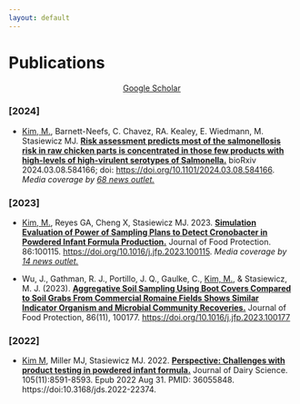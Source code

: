 ```yaml
---
layout: default
---
```


# Publications
<div style="text-align: center"> <a href="https://scholar.google.com/citations?user=dsGwIKAAAAAJ&hl=en" target="_blank">Google Scholar</a> </div>

### [2024]
- <U>Kim, M.</U>, Barnett-Neefs, C. Chavez, RA. Kealey, E. Wiedmann, M. Stasiewicz MJ. **[Risk assessment predicts most of the salmonellosis risk in raw chicken parts is concentrated in those few products with high-levels of high-virulent serotypes of Salmonella.](https://doi.org/10.1101/2024.03.08.584166)** bioRxiv 2024.03.08.584166; doi: https://doi.org/10.1101/2024.03.08.584166. *Media coverage by [68 news outlet.](https://plu.mx/plum/a/news?doi=10.1016/j.jfp.2024.100304)*

### [2023]
- <U>Kim, M.</U>, Reyes GA, Cheng X, Stasiewicz MJ. 2023. **[Simulation Evaluation of Power of Sampling Plans to Detect Cronobacter in Powdered Infant Formula Production.](https://doi.org/10.1016/j.jfp.2023.100115)** Journal of Food Protection. 86:100115. https://doi.org/10.1016/j.jfp.2023.100115. *Media coverage by [14 news outlet.](https://www.altmetric.com/details/150087143/news)*

- Wu, J., Gathman, R. J., Portillo, J. Q., Gaulke, C., <U>Kim, M.</U>, & Stasiewicz, M. J. (2023). **[Aggregative Soil Sampling Using Boot Covers Compared to Soil Grabs From Commercial Romaine Fields Shows Similar Indicator Organism and Microbial Community Recoveries.](https://doi.org/10.1016/j.jfp.2023.100177)** Journal of Food Protection, 86(11), 100177. https://doi.org/10.1016/j.jfp.2023.100177

### [2022]
- <U>Kim M</U>, Miller MJ, Stasiewicz MJ. 2022. **[Perspective: Challenges with product testing in powdered infant formula.](https://www.journalofdairyscience.org/article/S0022-0302(22)00508-2/fulltext)** Journal of Dairy Science. 105(11):8591-8593. Epub 2022 Aug 31. PMID: 36055848. https://doi:10.3168/jds.2022-22374.